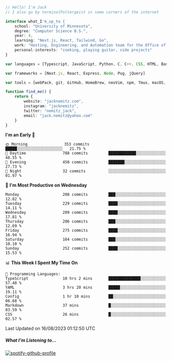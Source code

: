 ```typescript
// Hello! I'm Jack
// I also go by terminalPoltergeist in some corners of the internet

interface what_I'm_up_to {
    school: "University of Minnesota",
    degree: "Computer Science B.S.",
    year: 4,
    learning: "Next.js, React, Tailwind, Go",
    work: "Hosting, Engineering, and Automation team for the Office of Information Technology at UMN",
    personal-interests: "cooking, playing guitar, side projects"
}

var languages = [Typescript, JavaScript, Python, C, C++, CSS, HTML, Bash, VimScript]

var frameworks = [Next.js, React, Express, Node, Pug, jQuery]

var tools = [webPack, git, GitHub, HomeBrew, neoVim, npm, Tmux, macOS, Ubuntu, Docker, Nginx, Cloudflare, DigitalOcean]

function find_me() {
    return {
        website: "jacknemitz.com",
        instagram: "jacknemitz",
        twitter: "nemitz_jack",
        email: "jack.nemitz@yahoo.com"
    }
}
```

<!--START_SECTION:waka-->
**I'm an Early 🐤** 

```text
🌞 Morning                353 commits         █████░░░░░░░░░░░░░░░░░░░░   21.75 % 
🌆 Daytime                788 commits         ████████████░░░░░░░░░░░░░   48.55 % 
🌃 Evening                450 commits         ███████░░░░░░░░░░░░░░░░░░   27.73 % 
🌙 Night                  32 commits          ░░░░░░░░░░░░░░░░░░░░░░░░░   01.97 % 
```
📅 **I'm Most Productive on Wednesday** 

```text
Monday                   208 commits         ███░░░░░░░░░░░░░░░░░░░░░░   12.82 % 
Tuesday                  229 commits         ████░░░░░░░░░░░░░░░░░░░░░   14.11 % 
Wednesday                289 commits         ████░░░░░░░░░░░░░░░░░░░░░   17.81 % 
Thursday                 206 commits         ███░░░░░░░░░░░░░░░░░░░░░░   12.69 % 
Friday                   275 commits         ████░░░░░░░░░░░░░░░░░░░░░   16.94 % 
Saturday                 164 commits         ███░░░░░░░░░░░░░░░░░░░░░░   10.10 % 
Sunday                   252 commits         ████░░░░░░░░░░░░░░░░░░░░░   15.53 % 
```


📊 **This Week I Spent My Time On** 

```text
💬 Programming Languages: 
TypeScript               10 hrs 2 mins       ██████████████░░░░░░░░░░░   57.48 % 
YAML                     3 hrs 20 mins       █████░░░░░░░░░░░░░░░░░░░░   19.11 % 
Config                   1 hr 10 mins        ██░░░░░░░░░░░░░░░░░░░░░░░   06.68 % 
Markdown                 37 mins             █░░░░░░░░░░░░░░░░░░░░░░░░   03.59 % 
CSS                      26 mins             █░░░░░░░░░░░░░░░░░░░░░░░░   02.57 % 
```


 Last Updated on 16/08/2023 01:12:50 UTC
<!--END_SECTION:waka-->

##### What I'm Listening to...

[![spotify-github-profile](https://spotify-github-profile.vercel.app/api/view?uid=jack.nemitz&cover_image=true&show_offline=true&bar_color=53b14f&bar_color_cover=false&background_color=121212FF)](https://spotify-github-profile.vercel.app/api/view?uid=jack.nemitz&redirect=true)

